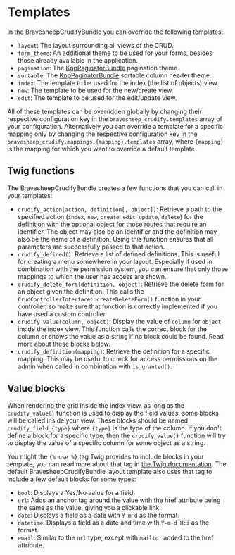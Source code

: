 # Templates
In the BravesheepCrudifyBundle you can override the following templates:

* `layout`: The layout surrounding all views of the CRUD.
* `form_theme`: An additional theme to be used for your forms, besides those already available in the application.
* `pagination`: The [KnpPaginatorBundle][knp_paginatior_bundle] pagination theme.
* `sortable`: The [KnpPaginatorBundle][knp_paginatior_bundle] sortable column header theme.
* `index`: The template to be used for the index (the list of objects) view.
* `new`: The template to be used for the new/create view.
* `edit`: The template to be used for the edit/update view.

All of these templates can be overridden globally by changing their respective configuration key in the 
`bravesheep_crudify.templates` array of your configuration. Alternatively you can override a template for a specific 
mapping only by changing the respective configuration key in the `bravesheep_crudify.mappings.{mapping}.templates` 
array, where `{mapping}` is the mapping for which you want to override a default template.

## Twig functions
The BravesheepCrudifyBundle creates a few functions that you can call in your templates:

* `crudify_action(action, definition[, object])`: Retrieve a path to the specified action (`index`, `new`, `create`,
  `edit`, `update`, `delete`) for the definition with the optional object for those routes that require an identifier.
  The object may also be an identifier and the definition may also be the name of a definition. Using this function
  ensures that all parameters are successfully passed to that action.
* `crudify_defined()`: Retrieve a list of defined definitions. This is useful for creating a menu somewhere in your
  layout. Especially if used in combination with the permission system, you can ensure that only those mappings to
  which the user has access are shown.
* `crudify_delete_form(definition, object)`: Retrieve the delete form for an object given the definition. This calls the
  `CrudControllerInterface::createDeleteForm()` function in your controller, so make sure that function is correctly
  implemented if you have used a custom controller.
* `crudify_value(column, object)`: Display the value of `column` for `object` inside the index view. This function calls
  the correct block for the column or shows the value as a string if no block could be found. Read more about these 
  blocks below.
* `crudify_definition(mapping)`: Retrieve the definition for a specific mapping. This may be useful to check for access
  permissions on the admin when called in combination with `is_granted()`.

## Value blocks
When rendering the grid inside the index view, as long as the `crudify_value()` function is used to display the field 
values, some blocks will be called inside your view. These blocks should be named `crudify_field_{type}` where `{type}` 
is the type of the column. If you don't define a block for a specific type, then the `crudify_value()` function will try 
to display the value of a specific column for some object as a string.

You might the `{% use %}` tag Twig provides to include blocks in your template, you can read more about that tag
in [the Twig documentation][twig_use_tag]. The default BravesheepCrudifyBundle layout template also uses that tag to 
include a few default blocks for some types:

* `bool`: Displays a Yes/No value for a field.
* `url`: Adds an anchor tag around the value with the href attribute being the same as the value, giving you a clickable 
  link.
* `date`: Displays a field as a date with `Y-m-d` as the format.
* `datetime`: Displays a field as a date and time with `Y-m-d H:i` as the format.
* `email`: Similar to the `url` type, except with `mailto:` added to the href attribute.

[knp_paginatior_bundle]: https://github.com/KnpLabs/KnpPaginatorBundle
[twig_use_tag]: http://twig.sensiolabs.org/doc/tags/use.html
